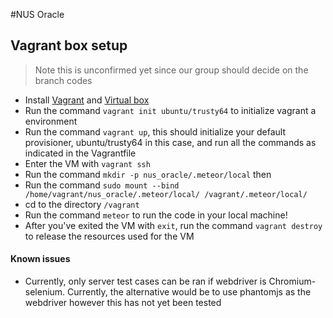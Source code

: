 #NUS Oracle

## Vagrant box setup
> Note this is unconfirmed yet since our group should decide on the branch codes     

* Install [Vagrant](https://www.vagrantup.com/downloads.html) and [Virtual box](https://www.virtualbox.org/wiki/Downloads)
* Run the command `vagrant init ubuntu/trusty64` to initialize vagrant a environment
* Run the command `vagrant up`, this should initialize your default provisioner, ubuntu/trusty64 in this case, and run all the commands as indicated in the Vagrantfile
* Enter the VM with `vagrant ssh`
* Run the command `mkdir -p nus_oracle/.meteor/local` then
* Run the command `sudo mount --bind /home/vagrant/nus_oracle/.meteor/local/ /vagrant/.meteor/local/`
* cd to the directory `/vagrant`
* Run the command `meteor` to run the code in your local machine!
* After you've exited the VM with `exit`, run the command `vagrant destroy` to release the resources used for the VM 

#### Known issues
* Currently, only server test cases can be ran if webdriver is Chromium-selenium. Currently, the alternative would be to use phantomjs as the webdriver however this has not yet been tested
